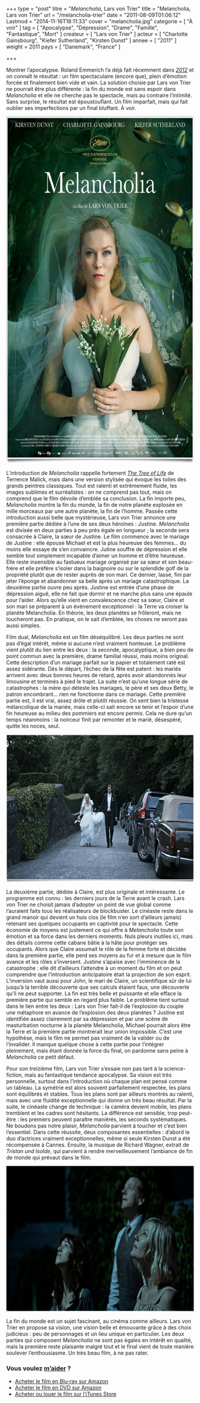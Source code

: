 +++
type = "post"
titre = "<em>Melancholia</em>, Lars von Trier"
title = "Melancholia, Lars von Trier"
url = "/melancholia-trier"
date = "2011-08-09T01:06:12"
Lastmod = "2014-11-16T18:11:33"
cover = "melancholia.jpg"
categorie = [ "À voir" ]
tag = [ "Apocalypse", "Dépression", "Drame", "Famille", "Fantastique", "Mort" ]
createur = [ "Lars von Trier" ]
acteur = [ "Charlotte Gainsbourg", "Kiefer Sutherland", "Kirsten Dunst" ]
annee = [ "2011" ]
weight = 2011
pays = [ "Danemark", "France" ]

+++

<p>Montrer l&rsquo;apocalypse. Roland Emmerich l&rsquo;a déjà fait récemment dans <em><a href="http://voiretmanger.fr/2009/11/14/2012-emmerich/">2012</a></em> et on connaît le résultat : un film spectaculaire (encore que), plein d&rsquo;émotion forcée et finalement bien vide et vain. La solution choisie par Lars von Trier ne pourrait être plus différente : la fin du monde est sans espoir dans <em>Melancholia</em> et elle ne cherche pas le spectacle, mais au contraire l&rsquo;intimité. Sans surprise, le résultat est époustouflant. Un film imparfait, mais qui fait oublier ses imperfections par un final bluffant. À voir.</p>
<a href="http://www.allocine.fr/film/fichefilm_gen_cfilm=173873.html"><img class="aligncenter" style="border-style: initial; border-color: initial; border-width: 0px;" src="melancholia-lars-von-trier.jpg" alt="Melancholia lars von trier" width="690" height="929" border="0" /></a>
<p>L&rsquo;introduction de <em>Melancholia</em> rappelle fortement <em><a href="http://voiretmanger.fr/2011/05/17/tree-of-life-malick/">The Tree of Life</a></em> de Terrence Malick, mais dans une version stylisée qui évoque les toiles des grands peintres classiques. Tout est ralenti et extrêmement fluide, les images sublimes et surréalistes : on ne comprend pas tout, mais on comprend que le film dévoile d&rsquo;emblée sa conclusion. La fin importe peu, <em>Melancholia</em> montre la fin du monde, la fin de notre planète explosée en mille morceaux par une autre planète, la fin de l&rsquo;homme. Passée cette introduction aussi belle que mystérieuse, Lars von Trier annonce une première partie dédiée à l&rsquo;une de ses deux héroïnes : Justine. <em>Melancholia</em> est divisée en deux parties à peu près égale en longueur ; la seconde sera consacrée à Claire, la sœur de Justine. Le film commence avec le mariage de Justine : elle épouse Michael et est la plus heureuse des femmes… du moins elle essaye de s&rsquo;en convaincre. Jutine souffre de dépression et elle semble tout simplement incapable d&rsquo;aimer un homme et d&rsquo;être heureuse. Elle reste insensible au fastueux mariage organisé par sa sœur et son beau-frère et elle préfère s&rsquo;isoler dans la baignoire ou sur le splendide golf de la propriété plutôt que de rester auprès de son mari. Ce dernier, lassé, fini par jeter l&rsquo;éponge et abandonner sa belle après un mariage catastrophique. La deuxième partie ouvre peu après. Justine est entrée d&rsquo;une phase de dépression aiguë, elle ne fait que dormir et ne marche plus sans une épaule pour l&rsquo;aider. Alors qu&rsquo;elle vient en convalescence chez sa sœur, Claire et son mari se préparent à un événement exceptionnel : la Terre va croiser la planète Melancholia. En théorie, les deux planètes se frôleront, mais ne toucheront pas. En pratique, on le sait d&rsquo;emblée, les choses ne seront pas aussi simples.</p>
<p>Film dual, <em>Melancholia</em> est un film déséquilibré. Les deux parties ne sont pas d&rsquo;égal intérêt, même si aucune n&rsquo;est vraiment honteuse. Le problème vient plutôt du lien entre les deux : la seconde, apocalyptique, a bien peu de point commun avec la première, drame familial réussi, mais moins original. Cette description d&rsquo;un mariage parfait sur le papier et totalement raté est assez sidérante. Dès le départ, l&rsquo;échec de la fête est patent : les mariés arrivent avec deux bonnes heures de retard, après avoir abandonnés leur limousine et terminés à pied le trajet. La suite n&rsquo;est qu&rsquo;une longue série de catastrophes : la mère qui déteste les mariages, le père et ses deux Betty, le patron encombrant… rien ne fonctionne dans ce mariage. Cette première partie est, il est vrai, assez drôle et plutôt réussie. On sent bien la tristesse mélancolique de la mariée, mais celle-ci sait encore se tenir et l&rsquo;espoir d&rsquo;une fin heureuse au milieu des pommiers est encore permis. Cela ne dure qu&rsquo;un temps néanmoins : la noirceur finit par remonter et le marié, désespéré, quitte les noces, seul.</p>
<img class="aligncenter" style="border-style: initial; border-color: initial; border-width: 0px;" src="von-trier-melancholia.jpg" alt="Von trier melancholia" width="690" height="396" border="0" />
<p>La deuxième partie, dédiée à Claire, est plus originale et intéressante. Le programme est connu : les derniers jours de la Terre avant le crash. Lars von Trier ne choisit jamais d&rsquo;adopter un point de vue global comme l&rsquo;auraient faits tous les réalisateurs de blockbuster. Le cinéaste reste dans le grand manoir qui devient un huis clos (le film n&rsquo;en sort d&rsquo;ailleurs jamais) retenant ses quelques occupants en captivité pour le spectacle. Cette économie de moyens est justement ce qui offre à <em>Melancholia</em> toute son émotion et sa force dans les derniers moments. Nuls pleurs inutiles ici, mais des détails comme cette cabane bâtie à la hâte pour protéger ses occupants. Alors que Claire assumait le rôle de la femme forte et décidée dans la première partie, elle perd ses moyens au fur et à mesure que le film avance et les rôles s&rsquo;inversent. Justine s&rsquo;apaise avec l&rsquo;imminence de la catastrophe : elle dit d&rsquo;ailleurs l&rsquo;attendre à un moment du film et on peut comprendre que l&rsquo;introduction anticipatoire était la projection de son esprit. L&rsquo;inversion vaut aussi pour John, le mari de Claire, un scientifique sûr de lui jusqu&rsquo;à la terrible découverte que ses calculs étaient faux, une découverte qu&rsquo;il ne peut supporter. La fin est très belle et puissante et elle efface la première partie qui semble en regard plus faible. Le problème tient surtout dans le lien entre les deux : Lars von Trier fait-il de l&rsquo;explosion du couple une métaphore en avance de l&rsquo;explosion des deux planètes ? Justine est identifiée assez clairement par sa dépression et par une scène de masturbation nocturne à la planète Melancholia, Michael pourrait alors être la Terre et la première partie montrerait leur union impossible. C&rsquo;est une hypothèse, mais le film ne permet pas vraiment de la valider ou de l&rsquo;invalider. Il manque quelque chose à cette partie pour l&rsquo;intégrer pleinement, mais étant donnée la force du final, on pardonne sans peine à <em>Melancholia</em> ce petit défaut.</p>
<p>Pour son treizième film, Lars von Trier s&rsquo;essaie non pas tant à la science-fiction, mais au fantastique tendance apocalypse. Sa vision est très personnelle, surtout dans l&rsquo;introduction où chaque plan est pensé comme un tableau. La symétrie est alors souvent parfaitement respectée, les plans sont équilibrés et stables. Tous les plans sont par ailleurs montrés au ralenti, mais avec une fluidité exceptionnelle qui donne un très beau résultat. Par la suite, le cinéaste change de technique : la caméra devient mobile, les plans tremblent et les cadres sont hésitants. La différence est sensible, trop peut-être : les premiers peuvent paraître maniérés, les seconds systématiques. Ne boudons pas notre plaisir, <em>Melancholia</em> parvient à toucher et c&rsquo;est bien l&rsquo;essentiel. Dans cette réussite, deux composantes essentielles : d&rsquo;abord le duo d&rsquo;actrices vraiment exceptionnelles, même si seule Kirsten Dunst a été récompensée à Cannes. Ensuite, la musique de Richard Wagner, extrait de <em>Tristan und Isolde</em>, qui parvient à rendre merveilleusement l&rsquo;ambiance de fin de monde qui prévaut dans le film.</p>
<img class="aligncenter" style="border-style: initial; border-color: initial; border-width: 0px;" src="lars-von-trier-melancholia.jpg" alt="Lars von trier melancholia" width="690" height="390" border="0" />
<p>La fin du monde est un sujet fascinant, au cinéma comme ailleurs. Lars von Trier en propose sa vision, une vision belle et émouvante grâce à des choix judicieux : peu de personnages et un lieu unique en particulier. Les deux parties qui composent <em>Melancholia</em> ne sont pas égales en intérêt en qualité, mais la première reste plaisante malgré tout et le final vient de toute manière soulever l&rsquo;enthousiasme. Un très beau film, à ne pas rater.</p>
<div class="amazon">
<h3>Vous voulez <a href="http://voiretmanger.fr/soutien/">m&rsquo;aider</a> ?</h3>
<ul>
<li><a href="http://www.amazon.fr/gp/product/B005XQ90IO/ref=as_li_ss_tl?ie=UTF8&amp;tag=leblogdenic07-21&amp;linkCode=as2&amp;camp=1642&amp;creative=19458&amp;creativeASIN=B005XQ90IO">Acheter le film en Blu-ray sur Amazon</a></li>
<li><a href="http://www.amazon.fr/gp/product/B005XQ90KW/ref=as_li_ss_tl?ie=UTF8&amp;tag=leblogdenic07-21&amp;linkCode=as2&amp;camp=1642&amp;creative=19458&amp;creativeASIN=B005XQ90KW">Acheter le film en DVD sur Amazon</a></li>
<li><a href="http://itunes.apple.com/fr/movie/melancholia-vost/id488190764">Acheter ou louer le film sur l&rsquo;iTunes Store</a></li>
</ul>
</div>

